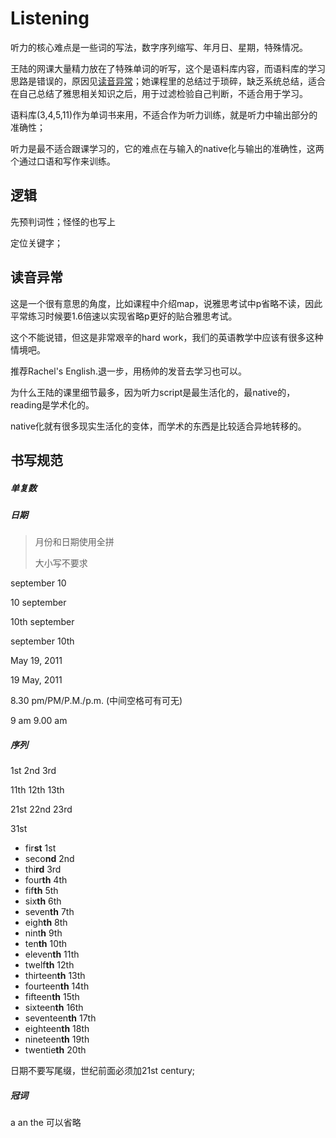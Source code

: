 # Listening

听力的核心难点是一些词的写法，数字序列缩写、年月日、星期，特殊情况。

王陆的网课大量精力放在了特殊单词的听写，这个是语料库内容，而语料库的学习思路是错误的，原因见<u>读音异常</u>；她课程里的总结过于琐碎，缺乏系统总结，适合在自己总结了雅思相关知识之后，用于过滤检验自己判断，不适合用于学习。

语料库(3,4,5,11)作为单词书来用，不适合作为听力训练，就是听力中输出部分的准确性；

听力是最不适合跟课学习的，它的难点在与输入的native化与输出的准确性，这两个通过口语和写作来训练。

## 逻辑

先预判词性；怪怪的也写上

定位关键字；

## 读音异常

这是一个很有意思的角度，比如课程中介绍map，说雅思考试中p省略不读，因此平常练习时候要1.6倍速以实现省略p更好的贴合雅思考试。

这个不能说错，但这是非常艰辛的hard work，我们的英语教学中应该有很多这种情境吧。

推荐Rachel's English.退一步，用杨帅的发音去学习也可以。

为什么王陆的课里细节最多，因为听力script是最生活化的，最native的，reading是学术化的。

native化就有很多现实生活化的变体，而学术的东西是比较适合异地转移的。

## 书写规范

##### 单复数

##### 日期

> 月份和日期使用全拼
>
> 大小写不要求

september 10

10 september

10th september

september 10th

May 19, 2011

19 May, 2011

8.30 pm/PM/P.M./p.m. (中间空格可有可无)

9 am 9.00 am

##### 序列

1st	   2nd	 3rd

11th	12th	13th

21st	22nd	23rd

31st

- fir**st** 1st
- seco**nd** 2nd
- thi**rd** 3rd
- four**th** 4th
- fif**th** 5th
- six**th** 6th
- seven**th** 7th
- eigh**th** 8th
- nint**h** 9th
- ten**th** 10th
- eleven**th** 11th
- twelf**th** 12th
- thirteen**th** 13th
- fourteen**th** 14th
- fifteen**th** 15th
- sixteen**th** 16th
- seventeen**th** 17th
- eighteen**th** 18th
- nineteen**th** 19th
- twentie**th** 20th

日期不要写尾缀，世纪前面必须加21st century;

##### 冠词

a an the 可以省略

